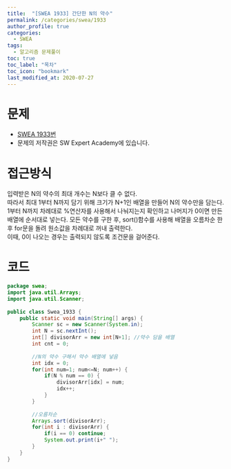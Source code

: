```yaml
---
title:  "[SWEA 1933] 간단한 N의 약수"
permalink: /categories/swea/1933
author_profile: true
categories:
  - SWEA
tags:
  - 알고리즘 문제풀이
toc: true
toc_label: "목차"
toc_icon: "bookmark"
last_modified_at: 2020-07-27
---
```


# 문제  
* [SWEA 1933번](https://swexpertacademy.com/main/code/problem/problemDetail.do?contestProbId=AV5PhcWaAKIDFAUq&categoryId=AV5PhcWaAKIDFAUq&categoryType=CODE)
* 문제의 저작권은 SW Expert Academy에 있습니다. 

# 접근방식
입력받은 N의 약수의 최대 개수는 N보다 클 수 없다.  
따라서 최대 1부터 N까지 담기 위해 크기가 N+1인 배열을 만들어 N의 약수만을 담는다.  
1부터 N까지 차례대로 %연산자를 사용해서 나눠지는지 확인하고 나머지가 0이면 만든 배열에 순서대로 넣는다.
모든 약수를 구한 후, sort()함수를 사용해 배열을 오름차순 한 후 for문을 돌려 원소값을 차례대로 꺼내 출력한다.  
이때, 0이 나오는 경우는 출력되지 않도록 조건문을 걸어준다.  


# 코드
```java
package swea;
import java.util.Arrays;
import java.util.Scanner;
 
public class Swea_1933 {
    public static void main(String[] args) {
        Scanner sc = new Scanner(System.in);
        int N = sc.nextInt();
        int[] divisorArr = new int[N+1]; //약수 담을 배열
        int cnt = 0;
         
        //N의 약수 구해서 약수 배열에 넣음
        int idx = 0;
        for(int num=1; num<=N; num++) {
            if(N % num == 0) {
            	divisorArr[idx] = num;
            	idx++;
            }
        }
         
        //오름차순
        Arrays.sort(divisorArr);
        for(int i : divisorArr) {
        	if(i == 0) continue;
            System.out.print(i+" ");
        }
    }   
}
```
